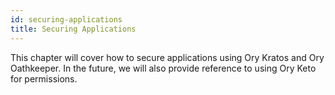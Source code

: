 ```yaml
---
id: securing-applications
title: Securing Applications
---
```


This chapter will cover how to secure applications using Ory Kratos and Ory Oathkeeper. In the future, we will also provide
reference to using Ory Keto for permissions.
